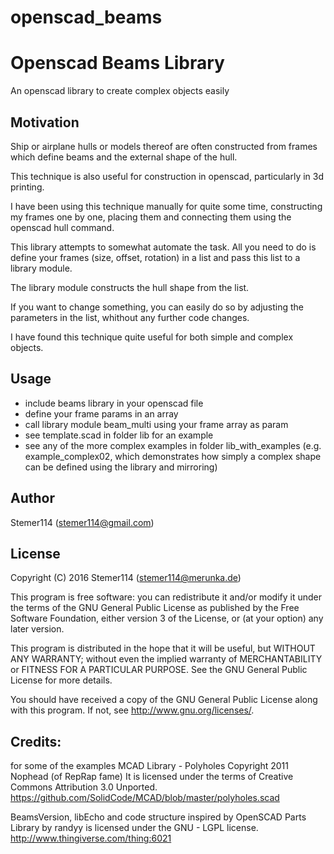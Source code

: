 # openscad_beams

Openscad Beams Library
=====

An openscad library to create complex objects easily


Motivation
-----

Ship or airplane hulls or models thereof are often constructed from frames 
which define beams and the external shape of the hull.

This technique is also useful for construction in openscad, particularly
in 3d printing.

I have been using this technique manually for quite some time, constructing 
my frames one by one, placing them and connecting them using the openscad
hull command.

This library attempts to somewhat automate the task. All you need to do is
define your frames (size, offset, rotation) in a list and pass this list 
to a library module.

The library module constructs the hull shape from the list.

If you want to change something, you can easily do so by adjusting the parameters
in the list, whithout any further code changes.

I have found this technique quite useful for both simple and complex objects.


Usage
-----

- include beams library in your openscad file
- define your frame params in an array
- call library module beam_multi using your frame array as param
- see template.scad in folder lib for an example
- see any of the more complex examples in folder lib_with_examples
  (e.g. example_complex02, which demonstrates how simply a complex shape can be defined using the library and mirroring)


Author
-----

Stemer114 (stemer114@gmail.com)

License
-----

Copyright (C) 2016 Stemer114 (stemer114@merunka.de)

This program is free software: you can redistribute it and/or modify
it under the terms of the GNU General Public License as published by
the Free Software Foundation, either version 3 of the License, or
(at your option) any later version.

This program is distributed in the hope that it will be useful,
but WITHOUT ANY WARRANTY; without even the implied warranty of
MERCHANTABILITY or FITNESS FOR A PARTICULAR PURPOSE.  See the
GNU General Public License for more details.

You should have received a copy of the GNU General Public License
along with this program.  If not, see <http://www.gnu.org/licenses/>.


Credits: 
-----

 for some of the examples
 MCAD Library - Polyholes Copyright 2011 Nophead (of RepRap fame)
 It is licensed under the terms of Creative Commons Attribution 3.0 Unported.
 https://github.com/SolidCode/MCAD/blob/master/polyholes.scad

 BeamsVersion, libEcho and code structure inspired by 
 OpenSCAD Parts Library by randyy is licensed under the GNU - LGPL license. 
 http://www.thingiverse.com/thing:6021


